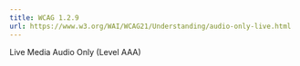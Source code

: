 ```yaml
---
title: WCAG 1.2.9
url: https://www.w3.org/WAI/WCAG21/Understanding/audio-only-live.html
---
```

Live Media Audio Only (Level AAA)